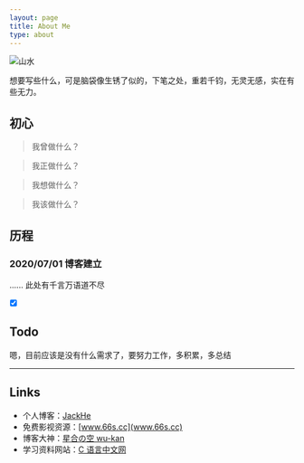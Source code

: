 ```yaml
---
layout: page
title: About Me
type: about
---
```




![山水](http://img.netbian.com/file/2019/0220/52ea84369dd40268d595766c76fda7f3.jpg)



想要写些什么，可是脑袋像生锈了似的，下笔之处，重若千钧，无灵无感，实在有些无力。

## 初心 

> 我曾做什么？

> 我正做什么？

> 我想做什么？

> 我该做什么？

## 历程

### 2020/07/01 博客建立

......
此处有千言万语道不尽

- [x] ​

## Todo

嗯，目前应该是没有什么需求了，要努力工作，多积累，多总结



---



## Links

- 个人博客：[JackHe](https://h1452665103.gitee.io/)
- 免费影视资源：[www.66s.cc](www.66s.cc)
- 博客大神：[星合の空 wu-kan](wu-kan.github.io)
- 学习资料网站：[C 语言中文网](http://c.biancheng.net)
